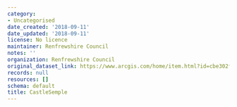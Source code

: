 ```yaml
---
category:
- Uncategorised
date_created: '2018-09-11'
date_updated: '2018-09-11'
license: No licence
maintainer: Renfrewshire Council
notes: ''
organization: Renfrewshire Council
original_dataset_link: https://www.arcgis.com/home/item.html?id=cbe302f1424f4cfe94524ba37dacf0c2
records: null
resources: []
schema: default
title: CastleSemple
---
```

